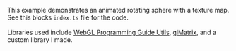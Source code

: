 This example demonstrates an animated rotating sphere with a texture map. See this blocks `index.ts` file for the code.
<br>
<br>
Libraries used include [WebGL Programming Guide Utils](https://sites.google.com/site/webglbook/home/downloads), [glMatrix](http://glmatrix.net/),
and a custom library I made.
